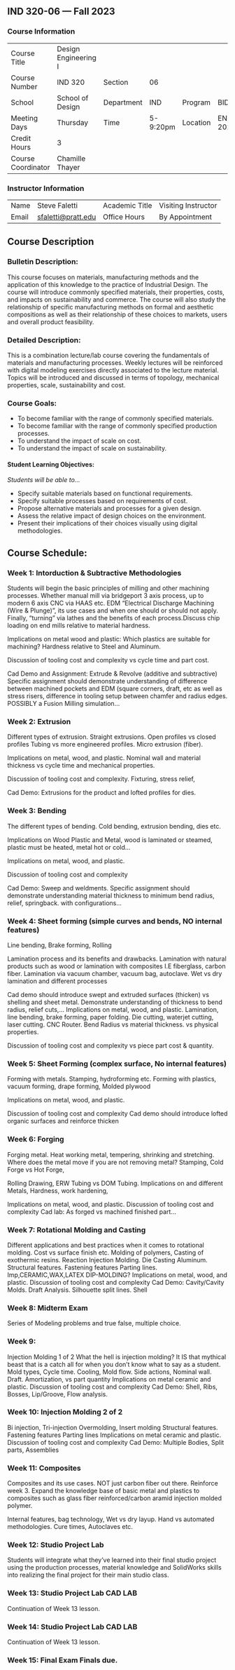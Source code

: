 ## IND 320-06 — Fall 2023

### Course Information

|                    |                      |            |          |          |         |
| ------------------ | -------------------- | ---------- | -------- | -------- | ------- |
| Course Title       | Design Engineering I |
| Course Number      | IND 320              | Section    | 06       |          |         |
| School             | School of Design     | Department | IND      | Program  | BID     |
| Meeting Days       | Thursday             | Time       | 5-9:20pm | Location | ENG-202 |
| Credit Hours       | 3                    |
| Course Coordinator | Chamille Thayer      |

### Instructor Information

|       |                    |                |                     |
| ----- | ------------------ | -------------- | ------------------- |
| Name  | Steve Faletti      | Academic Title | Visiting Instructor |
| Email | sfaletti@pratt.edu | Office Hours   | By Appointment      |

## Course Description

### Bulletin Description:

This course focuses on materials, manufacturing methods and the application of this knowledge to the practice of Industrial Design. The course will introduce commonly specified materials, their properties, costs, and impacts on sustainability and commerce. The course will also study the relationship of specific manufacturing methods on formal and aesthetic compositions as well as their relationship of these choices to markets, users and overall product feasibility.

### Detailed Description:

This is a combination lecture/lab course covering the fundamentals of materials and manufacturing processes. Weekly lectures will be reinforced with digital modeling exercises directly associated to the lecture material. Topics will be introduced and discussed in terms of topology, mechanical properties, scale, sustainability and cost.

### Course Goals:

- To become familiar with the range of commonly specified materials.
- To become familiar with the range of commonly specified production processes.
- To understand the impact of scale on cost.
- To understand the impact of scale on sustainability.

#### Student Learning Objectives:

_Students will be able to..._

- Specify suitable materials based on functional requirements.
- Specify suitable processes based on requirements of cost.
- Propose alternative materials and processes for a given design.
- Assess the relative impact of design choices on the environment.
- Present their implications of their choices visually using digital methodologies.

## Course Schedule:

### Week 1: Intorduction & Subtractive Methodologies

Students will begin the basic principles of milling and other machining processes. Whether manual mill via bridgeport 3 axis process, up to modern 6 axis CNC via HAAS etc. EDM “Electrical Discharge Machining (Wire & Plunge)”, its use cases and when one should or should not apply. Finally, “turning” via lathes and the benefits of each process.Discuss chip loading on end mills relative to material hardness.

Implications on metal wood and plastic: Which plastics are suitable for machining? Hardness relative to Steel and Aluminum.

Discussion of tooling cost and complexity vs cycle time and part cost.

Cad Demo and Assignment: Extrude & Revolve (additive and subtractive) Specific assignment should demonstrate understanding of difference between machined pockets and EDM (square corners, draft, etc as well as stress risers, difference in tooling setup between chamfer and radius edges. POSSIBLY a Fusion Milling simulation...

### Week 2: Extrusion

Different types of extrusion. Straight extrusions. Open profiles vs closed profiles Tubing vs more engineered profiles. Micro extrusion (fiber).

Implications on metal, wood, and plastic. Nominal wall and material thickness vs cycle time and mechanical properties.

Discussion of tooling cost and complexity. Fixturing, stress relief,

Cad Demo: Extrusions for the product and lofted profiles for dies.

### Week 3: Bending

The different types of bending. Cold bending, extrusion bending, dies etc.

Implications on Wood Plastic and Metal, wood is laminated or steamed, plastic must be heated, metal hot or cold...

Implications on metal, wood, and plastic.

Discussion of tooling cost and complexity

Cad Demo: Sweep and weldments. Specific assignment should demonstrate understanding material thickness to minimum bend radius, relief, springback. with configurations...

### Week 4: Sheet forming (simple curves and bends, NO internal features)

Line bending, Brake forming, Rolling

Lamination process and its benefits and drawbacks. Lamination with natural products such as wood or lamination with composites I.E fiberglass, carbon fiber. Lamination via vacuum chamber, vacuum bag, autoclave. Wet vs dry lamination and different processes

Cad demo should introduce swept and extruded surfaces (thicken) vs shelling and sheet metal. Demonstrate understanding of thickness to bend radius, relief cuts,... Implications on metal, wood, and plastic. Lamination, line bending, brake forming, paper folding. Die cutting, waterjet cutting, laser cutting. CNC Router. Bend Radius vs material thickness. vs physical properties.

Discussion of tooling cost and complexity vs piece part cost & quantity.

### Week 5: Sheet Forming (complex surface, No internal features)

Forming with metals. Stamping, hydroforming etc. Forming with plastics, vacuum forming, drape forming, Molded plywood

Implications on metal, wood, and plastic.

Discussion of tooling cost and complexity
Cad demo should introduce lofted organic surfaces and reinforce thicken

### Week 6: Forging

Forging metal. Heat working metal, tempering, shrinking and stretching. Where does the metal move if you are not removing metal? Stamping, Cold Forge vs Hot Forge,

Rolling Drawing, ERW Tubing vs DOM Tubing. Implications on and different Metals, Hardness, work hardening,

Implications on metal, wood, and plastic.
Discussion of tooling cost and complexity
Cad lab: As forged vs machined finished part...

### Week 7: Rotational Molding and Casting

Different applications and best practices when it comes to rotational molding. Cost vs surface finish etc. Molding of polymers, Casting of exothermic resins. Reaction Injection Molding. Die Casting Aluminum. Structural features. Fastening features Parting lines. Imp,CERAMIC,WAX,LATEX DIP-MOLDING?
Implications on metal, wood, and plastic.
Discussion of tooling cost and complexity
Cad Demo: Cavity/Cavity Molds. Draft Analysis. Silhouette split lines. Shell

### Week 8: Midterm Exam

Series of Modeling problems and true false, multiple choice.

### Week 9:

Injection Molding 1 of 2
What the hell is injection molding? It IS that mythical beast that is a catch all for when you don’t know what to say as a student. Mold types, Cycle time. Cooling, Mold flow. Side actions, Nominal wall. Draft.
Amortization, vs part quantity
Implications on metal ceramic and plastic.
Discussion of tooling cost and complexity
Cad Demo: Shell, Ribs, Bosses, Lip/Groove, Flow analysis.

### Week 10: Injection Molding 2 of 2

Bi injection, Tri-injection Overmolding, Insert molding Structural features. Fastening features Parting lines
Implications on metal ceramic and plastic.
Discussion of tooling cost and complexity
Cad Demo: Multiple Bodies, Split parts, Assemblies

### Week 11: Composites

Composites and its use cases. NOT just carbon fiber out there.
Reinforce week 3. Expand the knowledge base of basic metal and plastics to composites such as glass fiber reinforced/carbon aramid injection molded polymer.

Internal features, bag technology, Wet vs dry layup. Hand vs automated methodologies. Cure times, Autoclaves etc.

### Week 12: Studio Project Lab

Students will integrate what they’ve learned into their final studio project using the production processes, material knowledge and SolidWorks skills into realizing the final project for their main studio class.

### Week 13: Studio Project Lab CAD LAB

Continuation of Week 13 lesson.

### Week 14: Studio Project Lab CAD LAB

Continuation of Week 13 lesson.

### Week 15: Final Exam Finals due.
